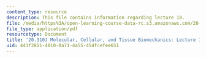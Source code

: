 ```yaml
---
content_type: resource
description: This file contains information regarding lecture 18.
file: /media/https%3A/open-learning-course-data-rc.s3.amazonaws.com/20-310j-molecular-cellular-and-tissue-biomechanics-spring-2015/441f281148100a714a55454fcefee651_MIT20_310JS15_Lecture18.pdf
file_type: application/pdf
resourcetype: Document
title: '20.310J Molecular, Cellular, and Tissue Biomechanics: Lecture 18'
uid: 441f2811-4810-0a71-4a55-454fcefee651
---
```

